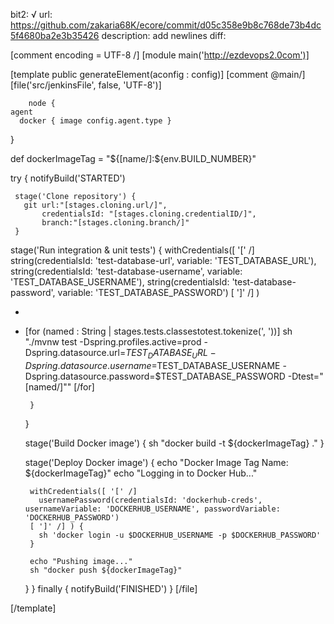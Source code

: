 bit2: √
url: https://github.com/zakaria68K/ecore/commit/d05c358e9b8c768de73b4dc5f4680ba2e3b35426
description: add newlines
diff:

[comment encoding = UTF-8 /]
 [module main('http://ezdevops2.0com')]
 
 
 [template public generateElement(aconfig : config)]
 [comment @main/]
     [file('src/jenkinsFile', false, 'UTF-8')]
 
 		node {
 	agent 
 	  docker { image config.agent.type }
  }
 
 def dockerImageTag = "${[name/]:${env.BUILD_NUMBER}"
 
   try {
     notifyBuild('STARTED')
 
     stage('Clone repository') {
       git url:"[stages.cloning.url/]",
           credentialsId: "[stages.cloning.credentialID/]",
           branch:"[stages.cloning.branch/]"
     }
 
 
 stage('Run integration & unit tests') {
        withCredentials([ '[' /] 
         string(credentialsId: 'test-database-url', variable: 'TEST_DATABASE_URL'),
         string(credentialsId: 'test-database-username', variable: 'TEST_DATABASE_USERNAME'),
         string(credentialsId: 'test-database-password', variable: 'TEST_DATABASE_PASSWORD')
       [ ']' /] ) 
 
+ 
+ 
     [for (named : String | stages.tests.classestotest.tokenize(', '))]
           sh "./mvnw test -Dspring.profiles.active=prod -Dspring.datasource.url=$TEST_DATABASE_URL -Dspring.datasource.username=$TEST_DATABASE_USERNAME -Dspring.datasource.password=$TEST_DATABASE_PASSWORD -Dtest=\"[named/]""
         [/for]
 
 
       }
     }
 
 
  stage('Build Docker image') {
       sh "docker build -t ${dockerImageTag} ."
     }
 
  stage('Deploy Docker image') {
       echo "Docker Image Tag Name: ${dockerImageTag}"
       echo "Logging in to Docker Hub..."
 
       withCredentials([ '[' /] 
         usernamePassword(credentialsId: 'dockerhub-creds', usernameVariable: 'DOCKERHUB_USERNAME', passwordVariable: 'DOCKERHUB_PASSWORD')
       [ ']' /] ) {
         sh 'docker login -u $DOCKERHUB_USERNAME -p $DOCKERHUB_PASSWORD'
       }
 
       echo "Pushing image..."
       sh "docker push ${dockerImageTag}"
     }
   } finally {
     notifyBuild('FINISHED')
   }
     [/file]
 
 [/template]